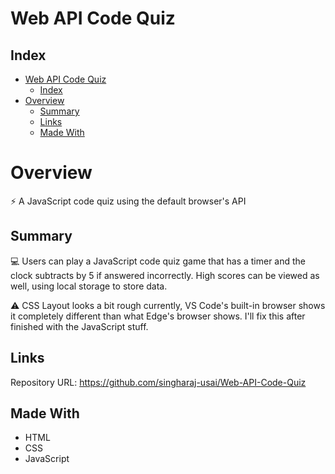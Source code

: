 # Web API Code Quiz

## Index
- [Web API Code Quiz](#web-api-code-quiz)
  - [Index](#index)
- [Overview](#overview)
  - [Summary](#summary)
  - [Links](#links)
  - [Made With](#made-with)

# Overview

⚡ A JavaScript code quiz using the default browser's API

## Summary

💻 Users can play a JavaScript code quiz game that has a timer and the clock subtracts by 5 if answered incorrectly. High scores can be viewed as well, using local storage to store data.

⚠️ CSS Layout looks a bit rough currently, VS Code's built-in browser shows it completely different than what Edge's browser shows. I'll fix this after finished with the JavaScript stuff.

## Links

Repository URL: https://github.com/singharaj-usai/Web-API-Code-Quiz

## Made With

* HTML
* CSS
* JavaScript
